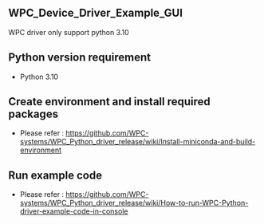  
## WPC_Device_Driver_Example_GUI
 
WPC driver only support python 3.10

## Python version requirement
- Python 3.10 


## Create environment and install required packages
- Please refer : https://github.com/WPC-systems/WPC_Python_driver_release/wiki/Install-miniconda-and-build-environment

## Run example code
- Please refer : https://github.com/WPC-systems/WPC_Python_driver_release/wiki/How-to-run-WPC-Python-driver-example-code-in-console
